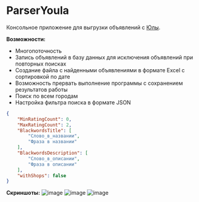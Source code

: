 # ParserYoula
Консольное приложение для выгрузки объявлений с [Юлы](https://youla.ru).

**Возможности:**
- Многопоточность
- Запись объявлений в базу данных для исключения объявлений при повторных поисках
- Создание файла с найденными объявлениями в формате Excel с сортировкой по дате
- Возможность прервать выполнение программы с сохранением результатов работы
- Поиск по всем городам
- Настройка фильтра поиска в формате JSON
```JSON
{
    "MinRatingCount": 0,
    "MaxRatingCount": 2,
    "BlackwordsTitle": [
        "Слово_в_названии",
        "Фраза в названии"
    ],
    "BlackwordsDescription": [
        "Слово_в_описании",
        "Фраза в описании"
    ],
    "withShops": false
}
```

**Скриншоты:**
![image](https://github.com/Clackgot/ParserYoula/assets/30325670/34734070-01fa-43a0-8d1f-f9e637778a1e)
![image](https://github.com/Clackgot/ParserYoula/assets/30325670/070c3124-f6e0-4a00-9a70-33d6c5202b38)
![image](https://github.com/Clackgot/ParserYoula/assets/30325670/c5267ac8-2e27-4542-b7ec-055026c29ce3)
